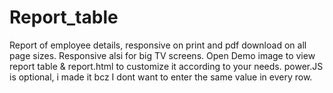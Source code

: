 # Report_table
Report of employee details, responsive on print and pdf download on all page sizes.
Responsive alsi for big TV screens.
Open Demo image to view report table & report.html to customize it according to your needs.
power.JS is optional, i made it bcz I dont want to enter the same value in every row.

